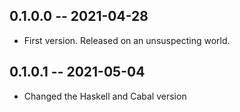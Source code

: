 ## 0.1.0.0 -- 2021-04-28

* First version. Released on an unsuspecting world.

## 0.1.0.1 -- 2021-05-04

* Changed the Haskell and Cabal version
